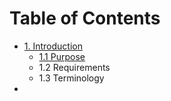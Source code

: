 # Table of Contents

* [1. Introduction](Introduction/README.md)
    - [1.1 Purpose](Introduction/purpose.md)
    - 1.2 Requirements
    - 1.3 Terminology
* 
 

